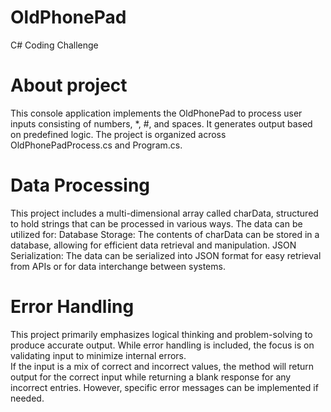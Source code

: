 # OldPhonePad
C# Coding Challenge

# About project
This console application implements the OldPhonePad to process user inputs consisting of numbers, *, #, and spaces. 
It generates output based on predefined logic. The project is organized across OldPhonePadProcess.cs and Program.cs.

# Data Processing
This project includes a multi-dimensional array called charData, structured to hold strings that can be processed in various ways.
The data can be utilized for:
Database Storage: The contents of charData can be stored in a database, allowing for efficient data retrieval and manipulation.
JSON Serialization: The data can be serialized into JSON format for easy retrieval from APIs or for data interchange between systems.

# Error Handling
This project primarily emphasizes logical thinking and problem-solving to produce accurate output. 
While error handling is included, the focus is on validating input to minimize internal errors.  
If the input is a mix of correct and incorrect values, the method will return output for the correct input while returning a blank response for any incorrect entries. 
However, specific error messages can be implemented if needed. 